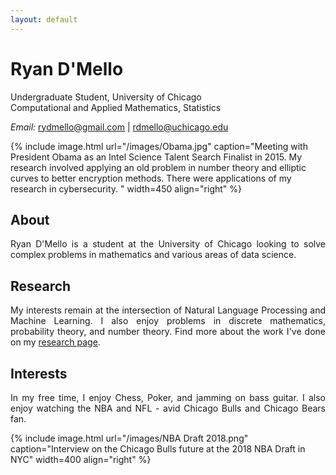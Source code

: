 ```yaml
---
layout: default
---
```




# Ryan D'Mello  
Undergraduate Student, University of Chicago <br>
Computational and Applied Mathematics, Statistics <br>

<em>Email: </em><a href="mailto:rydmello@gmail.com">rydmello@gmail.com</a> | <a 
href="mailto:rdmello@uchicago.edu">rdmello@uchicago.edu</a> <br>


{% include image.html url="/images/Obama.jpg" caption="Meeting with President Obama as an Intel Science Talent Search Finalist in 2015. My research involved applying an old problem in number theory and elliptic curves to better encryption methods. There were applications of my research in cybersecurity. " width=450 align="right" %} 


## About 


<p align="justify" style="max-width:600px">
Ryan D'Mello is a student at the University of Chicago looking to solve complex problems in mathematics and various areas of data science.</p>



## Research 
<p align="justify" style="max-width:600px">
My interests remain at the intersection of Natural Language Processing and Machine Learning. I also enjoy problems in discrete mathematics, probability theory, and number theory. Find more about the work I've done on my  <a href="/research/" target="_blank">research page</a>.
</p>
<!-- <center> <em><a class="tosu"> Scroll down for news! </a></em></center> -->



## Interests

<p align="justify" style="max-width:600px">
In my free time, I enjoy Chess, Poker, and jamming on bass guitar. I also enjoy watching the NBA and NFL - avid Chicago Bulls and Chicago Bears fan.
</p>

{% include image.html url="/images/NBA Draft 2018.png" caption="Interview on the Chicago Bulls future at the 2018 NBA Draft in NYC" width=400 align="right" %}
